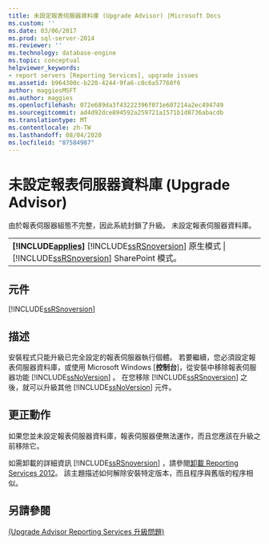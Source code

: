 ```yaml
---
title: 未設定報表伺服器資料庫 (Upgrade Advisor) |Microsoft Docs
ms.custom: ''
ms.date: 03/06/2017
ms.prod: sql-server-2014
ms.reviewer: ''
ms.technology: database-engine
ms.topic: conceptual
helpviewer_keywords:
- report servers [Reporting Services], upgrade issues
ms.assetid: b964300c-b220-4244-9fa6-c0c6a57760f6
author: maggiesMSFT
ms.author: maggies
ms.openlocfilehash: 072e689da3f43222396f071e607214a2ec494749
ms.sourcegitcommit: ad4d92dce894592a259721a1571b1d8736abacdb
ms.translationtype: MT
ms.contentlocale: zh-TW
ms.lasthandoff: 08/04/2020
ms.locfileid: "87584987"
---
```

# <a name="report-server-database-is-not-configured-upgrade-advisor"></a>未設定報表伺服器資料庫 (Upgrade Advisor)
  由於報表伺服器組態不完整，因此系統封鎖了升級。 未設定報表伺服器資料庫。  
  
||  
|-|  
|**[!INCLUDE[applies](../../includes/applies-md.md)]**  [!INCLUDE[ssRSnoversion](../../includes/ssrsnoversion-md.md)] 原生模式 &#124; [!INCLUDE[ssRSnoversion](../../includes/ssrsnoversion-md.md)] SharePoint 模式。|  
  
## <a name="component"></a>元件  
 [!INCLUDE[ssRSnoversion](../../includes/ssrsnoversion-md.md)]  
  
## <a name="description"></a>描述  
 安裝程式只能升級已完全設定的報表伺服器執行個體。 若要繼續，您必須設定報表伺服器資料庫，或使用 Microsoft Windows [**控制台**]，從安裝中移除報表伺服器功能 [!INCLUDE[ssNoVersion](../../includes/ssnoversion-md.md)] 。 在您移除 [!INCLUDE[ssRSnoversion](../../includes/ssrsnoversion-md.md)] 之後，就可以升級其他 [!INCLUDE[ssNoVersion](../../includes/ssnoversion-md.md)] 元件。  
  
## <a name="corrective-action"></a>更正動作  
 如果您並未設定報表伺服器資料庫，報表伺服器便無法運作，而且您應該在升級之前移除它。  
  
 如需卸載的詳細資訊 [!INCLUDE[ssRSnoversion](../../includes/ssrsnoversion-md.md)] ，請參閱[卸載 Reporting Services 2012](https://technet.microsoft.com/library/hh479745.aspx\(v=sql.11\))。 該主題描述如何解除安裝特定版本，而且程序與舊版的程序相似。  
  
## <a name="see-also"></a>另請參閱  
 [&#40;Upgrade Advisor Reporting Services 升級問題&#41;](../../../2014/sql-server/install/reporting-services-upgrade-issues-upgrade-advisor.md)  
  
  
